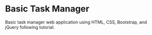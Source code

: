 # Basic Task Manager

Basic task manager web application using HTML, CSS, Bootstrap, and jQuery following tutorial.
